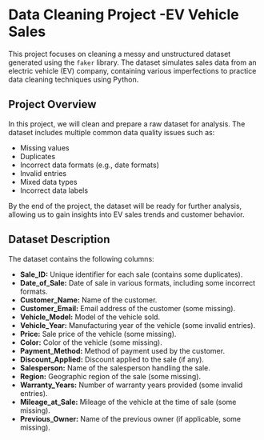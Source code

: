 # Data Cleaning Project -EV Vehicle Sales

This project focuses on cleaning a messy and unstructured dataset generated using the `faker` library. The dataset simulates sales data from an electric vehicle (EV) company, containing various imperfections to practice data cleaning techniques using Python.

## Project Overview

In this project, we will clean and prepare a raw dataset for analysis. The dataset includes multiple common data quality issues such as:

- Missing values
- Duplicates
- Incorrect data formats (e.g., date formats)
- Invalid entries
- Mixed data types
- Incorrect data labels

By the end of the project, the dataset will be ready for further analysis, allowing us to gain insights into EV sales trends and customer behavior.

## Dataset Description

The dataset contains the following columns:

- **Sale_ID:** Unique identifier for each sale (contains some duplicates).
- **Date_of_Sale:** Date of sale in various formats, including some incorrect formats.
- **Customer_Name:** Name of the customer.
- **Customer_Email:** Email address of the customer (some missing).
- **Vehicle_Model:** Model of the vehicle sold.
- **Vehicle_Year:** Manufacturing year of the vehicle (some invalid entries).
- **Price:** Sale price of the vehicle (some missing).
- **Color:** Color of the vehicle (some missing).
- **Payment_Method:** Method of payment used by the customer.
- **Discount_Applied:** Discount applied to the sale (if any).
- **Salesperson:** Name of the salesperson handling the sale.
- **Region:** Geographic region of the sale (some missing).
- **Warranty_Years:** Number of warranty years provided (some invalid entries).
- **Mileage_at_Sale:** Mileage of the vehicle at the time of sale (some missing).
- **Previous_Owner:** Name of the previous owner (if applicable, some missing).
